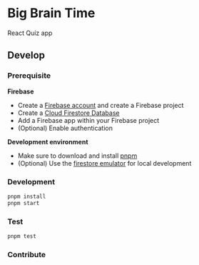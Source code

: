 # Big Brain Time

React Quiz app
 
## Develop

### Prerequisite

**Firebase**
- Create a [Firebase account](https://firebase.google.com/) and create a Firebase project
- Create a [Cloud Firestore Database](https://firebase.google.com/docs?authuser=0&hl=en)
- Add a Firebase app within your Firebase project
- (Optional) Enable authentication

**Development environment**
- Make sure to download and install [pnpm](https://pnpm.io/)
- (Optional) Use the [firestore emulator](https://firebase.google.com/docs/emulator-suite) for local development

### Development

```bash
pnpm install
pnpm start
```

### Test

```bash
pnpm test
```

### Contribute
